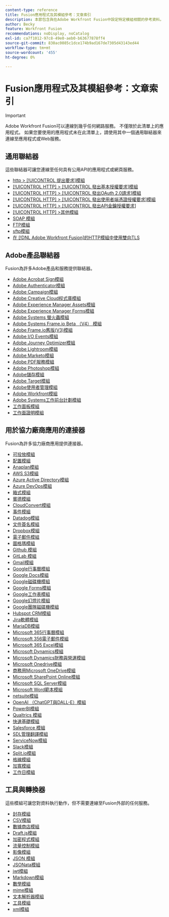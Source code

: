 ```yaml
---
content-type: reference
title: Fusion應用程式及其模組參考：文章索引
description: 本節包含與在Adobe Workfront Fusion中設定特定模組相關的參考資料。
author: Becky
feature: Workfront Fusion
recommendations: noDisplay, noCatalog
exl-id: ca7f1012-97c8-49e0-aeb0-b63677878ff4
source-git-commit: 830ac0085c1dce174b9ad167de7305d43143ed44
workflow-type: tm+mt
source-wordcount: '455'
ht-degree: 0%

---
```


# Fusion應用程式及其模組參考：文章索引

>[!IMPORTANT]
>
>Adobe Workfront Fusion可以連線到幾乎任何網路服務。 不僅限於此清單上的應用程式。 如果您要使用的應用程式未在此清單上，請使用其中一個通用聯結器來連線至應用程式或Web服務。

## 通用聯結器

這些聯結器可讓您連線至任何具有公用API的應用程式或網頁服務。

* [http > [!UICONTROL 提出要求]模組](/help/workfront-fusion/references/apps-and-modules/universal-connectors/http-module-make-a-request.md)
* [[!UICONTROL HTTP] > [!UICONTROL 發出基本授權要求]模組](/help/workfront-fusion/references/apps-and-modules/universal-connectors/http-module-make-a-basic-auth-request.md)
* [[!UICONTROL HTTP] > [!UICONTROL 發出OAuth 2.0請求]模組](/help/workfront-fusion/references/apps-and-modules/universal-connectors/http-module-make-an-oauth-2-request.md)
* [[!UICONTROL HTTP] > [!UICONTROL 發出使用者端憑證授權要求]模組](/help/workfront-fusion/references/apps-and-modules/universal-connectors/http-module-make-a-client-cert-auth-request.md)
* [[!UICONTROL HTTP] > [!UICONTROL 發出API金鑰授權要求]](/help/workfront-fusion/references/apps-and-modules/universal-connectors/http-module-make-an-api-key-auth-request.md)
* [[!UICONTROL HTTP] >其他模組](/help/workfront-fusion/references/apps-and-modules/universal-connectors/http-modules.md)
* [SOAP 模組](/help/workfront-fusion/references/apps-and-modules/universal-connectors/soap-module.md)
* [FTP模組](/help/workfront-fusion/references/apps-and-modules/universal-connectors/ftp-modules.md)
* [sftp模組](/help/workfront-fusion/references/apps-and-modules/universal-connectors/sftp.md)
* [在 [!DNL Adobe Workfront Fusion]的HTTP模組中使用雙向TLS](/help/workfront-fusion/references/apps-and-modules/universal-connectors/use-mtls-in-http-modules.md)

## Adobe產品聯結器

Fusion為許多Adobe產品和服務提供聯結器。

* [Adobe Acrobat Sign模組](/help/workfront-fusion/references/apps-and-modules/adobe-connectors/adobe-sign-modules.md)
* [Adobe Authenticator模組](/help/workfront-fusion/references/apps-and-modules/adobe-connectors/adobe-authenticator-modules.md)
* [Adobe Campaign模組](/help/workfront-fusion/references/apps-and-modules/adobe-connectors/adobe-campaign-classic-connector.md)
* [Adobe Creative Cloud程式庫模組](/help/workfront-fusion/references/apps-and-modules/adobe-connectors/creative-cloud-libraries-modules.md)
* [Adobe Experience Manager Assets模組](/help/workfront-fusion/references/apps-and-modules/adobe-connectors/aem-assets-modules.md)
* [Adobe Experience Manager Forms模組](/help/workfront-fusion/references/apps-and-modules/adobe-connectors/aem-forms-modules.md)
* [Adobe Systems 螢火蟲模組](/help/workfront-fusion/references/apps-and-modules/adobe-connectors/adobe-firefly-modules.md)
* [Adobe Systems Frame.io Beta （V4） 模組](/help/workfront-fusion/references/apps-and-modules/adobe-connectors/frame-io-modules.md)
* [Adobe Frame.io舊版(V3)模組](/help/workfront-fusion/references/apps-and-modules/adobe-connectors/frame-io-modules.md)
* [Adobe I/O Events模組](/help/workfront-fusion/references/apps-and-modules/adobe-connectors/adobe-io-events-modules.md)
* [Adobe Journey Optimizer模組](/help/workfront-fusion/references/apps-and-modules/adobe-connectors/adobe-journey-optimizer-modules.md)
* [Adobe Lightroom模組](/help/workfront-fusion/references/apps-and-modules/adobe-connectors/adobe-lightroom-modules.md)
* [Adobe Marketo模組](/help/workfront-fusion/references/apps-and-modules/adobe-connectors/adobe-marketo-modules.md)
* [Adobe PDF服務模組](/help/workfront-fusion/references/apps-and-modules/adobe-connectors/pdf-modules.md)
* [Adobe Photoshop模組](/help/workfront-fusion/references/apps-and-modules/adobe-connectors/adobe-photoshop-modules.md)
* [Adobe儲存模組](/help/workfront-fusion/references/apps-and-modules/adobe-connectors/adobe-storage-modules.md)
* [Adobe Target模組](/help/workfront-fusion/references/apps-and-modules/adobe-connectors/adobe-target-modules.md)
* [Adobe使用者管理模組](/help/workfront-fusion/references/apps-and-modules/adobe-connectors/adobe-user-management-modules.md)
* [Adobe Workfront模組](/help/workfront-fusion/references/apps-and-modules/adobe-connectors/workfront-modules.md)
* [Adobe Systems工作前台計劃模組](/help/workfront-fusion/references/apps-and-modules/adobe-connectors/workfront-planning-modules.md)
* [工作面板模組](/help/workfront-fusion/references/apps-and-modules/adobe-connectors/workfront-boards-modules.md)
* [工作面證明模組](/help/workfront-fusion/references/apps-and-modules/adobe-connectors/workfront-proof-modules.md)

## 用於協力廠商應用的連接器

Fusion為許多協力廠商應用提供連接器。

* [可投放模組](/help/workfront-fusion/references/apps-and-modules/third-party-connectors/airtable-modules.md)
* [配置模組](/help/workfront-fusion/references/apps-and-modules/third-party-connectors/allocadia-modules.md)
* [Anaplan模組](/help/workfront-fusion/references/apps-and-modules/third-party-connectors/anaplan-modules.md)
* [AWS S3模組](/help/workfront-fusion/references/apps-and-modules/third-party-connectors/aws-s3-modules.md)
* [Azure Active Directory模組](/help/workfront-fusion/references/apps-and-modules/third-party-connectors/azure-ad-modules.md)
* [Azure DevOps模組](/help/workfront-fusion/references/apps-and-modules/third-party-connectors/azure-dev-ops.md)
* [箱式模組](/help/workfront-fusion/references/apps-and-modules/third-party-connectors/box-modules.md)
* [賓德模組](/help/workfront-fusion/references/apps-and-modules/third-party-connectors/bynder-modules.md)
* [CloudConvert模組](/help/workfront-fusion/references/apps-and-modules/third-party-connectors/cloud-convert-modules.md)
* [事件模組](/help/workfront-fusion/references/apps-and-modules/third-party-connectors/cvent-modules.md)
* [Datadog模組](/help/workfront-fusion/references/apps-and-modules/third-party-connectors/datadog-modules.md)
* [文件簽名模組](/help/workfront-fusion/references/apps-and-modules/third-party-connectors/docusign-modules.md)
* [Dropbox模組](/help/workfront-fusion/references/apps-and-modules/third-party-connectors/dropbox-modules.md)
* [電子郵件模組](/help/workfront-fusion/references/apps-and-modules/third-party-connectors/email-modules.md)
* [圖格瑪模組](/help/workfront-fusion/references/apps-and-modules/third-party-connectors/figma-modules.md)
* [Github 模組](/help/workfront-fusion/references/apps-and-modules/third-party-connectors/github.md)
* [GitLab 模組](/help/workfront-fusion/references/apps-and-modules/third-party-connectors/gitlab-modules.md)
* [Gmail模組](/help/workfront-fusion/references/apps-and-modules/third-party-connectors/gmail-modules.md)
* [Google行事曆模組](/help/workfront-fusion/references/apps-and-modules/third-party-connectors/google-calendar-modules.md)
* [Google Docs模組](/help/workfront-fusion/references/apps-and-modules/third-party-connectors/google-docs-modules.md)
* [Google磁碟機模組](/help/workfront-fusion/references/apps-and-modules/third-party-connectors/google-drive-modules.md)
* [Google Forms模組](/help/workfront-fusion/references/apps-and-modules/third-party-connectors/google-forms-modules.md)
* [Google工作表模組](/help/workfront-fusion/references/apps-and-modules/third-party-connectors/google-sheets-modules.md)
* [Google幻燈片模組](/help/workfront-fusion/references/apps-and-modules/third-party-connectors/google-slides-modules.md)
* [Google團隊磁碟機模組](/help/workfront-fusion/references/apps-and-modules/third-party-connectors/google-team-drive-modules.md)
* [Hubspot CRM模組](/help/workfront-fusion/references/apps-and-modules/third-party-connectors/hubspot-crm-modules.md)
* [Jira軟體模組](/help/workfront-fusion/references/apps-and-modules/third-party-connectors/jira-software-modules.md)
* [MariaDB模組](/help/workfront-fusion/references/apps-and-modules/third-party-connectors/mariadb-modules.md)
* [Microsoft 365行事曆模組](/help/workfront-fusion/references/apps-and-modules/third-party-connectors/microsoft-365-calendar-modules.md)
* [Microsoft 356電子郵件模組](/help/workfront-fusion/references/apps-and-modules/third-party-connectors/microsoft-365-email-modules.md)
* [Microsoft 365 Excel模組](/help/workfront-fusion/references/apps-and-modules/third-party-connectors/microsoft-365-excel-modules.md)
* [Microsoft Dynamics模組](/help/workfront-fusion/references/apps-and-modules/third-party-connectors/microsoft-dynamics-365-modules.md)
* [Microsoft Dynamics財務與營運模組](/help/workfront-fusion/references/apps-and-modules/third-party-connectors/dynamics-finance-operations-modules.md)
* [Microsoft Onedrive模組](/help/workfront-fusion/references/apps-and-modules/third-party-connectors/microsoft-onedrive-modules.md)
* [商務用Microsoft OneDrive模組](/help/workfront-fusion/references/apps-and-modules/third-party-connectors/microsoft-onedrive-for-business-modules.md)
* [Microsoft SharePoint Online模組](/help/workfront-fusion/references/apps-and-modules/third-party-connectors/sharepoint-modules.md)
* [Microsoft SQL Server模組](/help/workfront-fusion/references/apps-and-modules/third-party-connectors/microsoft-sql-server-modules.md)
* [Microsoft Word範本模組](/help/workfront-fusion/references/apps-and-modules/third-party-connectors/microsoft-word-templates-modules.md)
* [netsuite模組](/help/workfront-fusion/references/apps-and-modules/third-party-connectors/netsuite.md)
* [OpenAI （ChatGPT與DALL-E）模組](/help/workfront-fusion/references/apps-and-modules/third-party-connectors/openai-chatgpt-modules.md)
* [PowerBI模組](/help/workfront-fusion/references/apps-and-modules/third-party-connectors/powerbi-modules.md)
* [Qualtrics 模組](/help/workfront-fusion/references/apps-and-modules/third-party-connectors/qualtrics-modules.md)
* [快速基礎模組](/help/workfront-fusion/references/apps-and-modules/third-party-connectors/quickbase-modules.md)
* [Salesforce 模組](/help/workfront-fusion/references/apps-and-modules/third-party-connectors/salesforce-modules.md)
* [SDL管理翻譯模組](/help/workfront-fusion/references/apps-and-modules/third-party-connectors/sdl-managed-translation-modules.md)
* [ServiceNow模組](/help/workfront-fusion/references/apps-and-modules/third-party-connectors/servicenow-modules.md)
* [Slack模組](/help/workfront-fusion/references/apps-and-modules/third-party-connectors/slack-modules.md)
* [Split.io模組](/help/workfront-fusion/references/apps-and-modules/third-party-connectors/split-io-modules.md)
* [格線模組](/help/workfront-fusion/references/apps-and-modules/third-party-connectors/trello-modules.md)
* [加寬模組](/help/workfront-fusion/references/apps-and-modules/third-party-connectors/widen-modules.md)
* [工作日模組](/help/workfront-fusion/references/apps-and-modules/third-party-connectors/workday-modules.md)


## 工具與轉換器

這些模組可讓您對資料執行動作，但不需要連線至Fusion外部的任何服務。

* [封存模組](/help/workfront-fusion/references/apps-and-modules/tools-and-transformers/archive-modules.md)
* [CSV模組](/help/workfront-fusion/references/apps-and-modules/tools-and-transformers/csv.md)
* [數據商店模組](/help/workfront-fusion/references/apps-and-modules/tools-and-transformers/data-store-modules.md)
* [Draft.js模組](/help/workfront-fusion/references/apps-and-modules/tools-and-transformers/draft-js-modules.md)
* [加密程式模組](/help/workfront-fusion/references/apps-and-modules/tools-and-transformers/encryptor-modules.md)
* [流量控制模組](/help/workfront-fusion/references/apps-and-modules/tools-and-transformers/flow-control.md)
* [影像模組](/help/workfront-fusion/references/apps-and-modules/tools-and-transformers/image-module.md)
* [JSON 模組](/help/workfront-fusion/references/apps-and-modules/tools-and-transformers/json-modules.md)
* [JSONata模組](/help/workfront-fusion/references/apps-and-modules/tools-and-transformers/jsonata-module.md)
* [jwt模組](/help/workfront-fusion/references/apps-and-modules/tools-and-transformers/jwt-modules.md)
* [Markdown模組](/help/workfront-fusion/references/apps-and-modules/tools-and-transformers/markdown-modules.md)
* [數學模組](/help/workfront-fusion/references/apps-and-modules/tools-and-transformers/math-module.md)
* [mime模組](/help/workfront-fusion/references/apps-and-modules/tools-and-transformers/mime.md)
* [文本解析器模組](/help/workfront-fusion/references/apps-and-modules/tools-and-transformers/text-parser.md)
* [工具模組](/help/workfront-fusion/references/apps-and-modules/tools-and-transformers/tools-modules.md)
* [xml模組](/help/workfront-fusion/references/apps-and-modules/tools-and-transformers/xml-modules.md)
